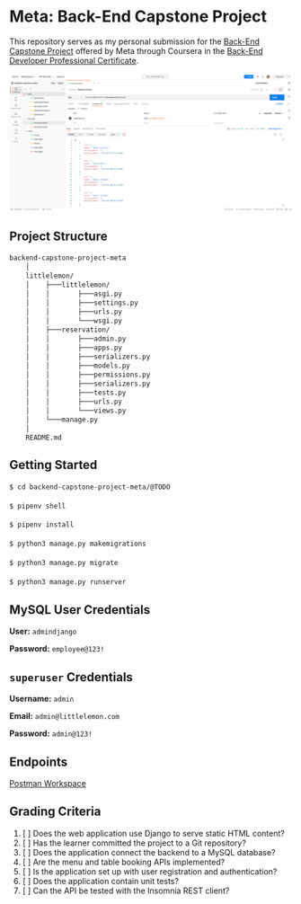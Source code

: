 # Meta: Back-End Capstone Project

This repository serves as my personal submission for the [Back-End Capstone Project](https://www.coursera.org/learn/back-end-developer-capstone?specialization=meta-back-end-developer) offered by Meta through Coursera in the [Back-End Developer Professional Certificate](https://www.coursera.org/professional-certificates/meta-back-end-developer).



![Postman Workspace](./workspace.png)


## Project Structure

```
backend-capstone-project-meta
    │
    littlelemon/
    │    ├───littlelemon/
    │    │       ├───asgi.py
    │    │       ├───settings.py
    │    │       ├───urls.py
    │    │       └───wsgi.py
    │    ├───reservation/
    │    │       ├───admin.py
    │    │       ├───apps.py
    │    │       ├───serializers.py
    │    │       ├───models.py
    │    │       ├───permissions.py
    │    │       ├───serializers.py
    │    │       ├───tests.py
    │    │       ├───urls.py
    │    │       └───views.py
    │    └───manage.py
    │
    README.md
```





## Getting Started

```bash
$ cd backend-capstone-project-meta/@TODO

$ pipenv shell

$ pipenv install

$ python3 manage.py makemigrations 

$ python3 manage.py migrate

$ python3 manage.py runserver
```





## MySQL User Credentials

**User:** `admindjango`

**Password:** `employee@123!`





## `superuser` Credentials

**Username:** `admin`

**Email:** `admin@littlelemon.com`

**Password:** `admin@123!`





## Endpoints

[Postman Workspace](https://www.postman.com/jesusgraterol/workspace/backend-capstone-project)




## Grading Criteria

1. [ ] Does the web application use Django to serve static HTML content?
2. [ ] Has the learner committed the project to a Git repository?
3. [ ] Does the application connect the backend to a MySQL database?
4. [ ] Are the menu and table booking APIs implemented?
5. [ ] Is the application set up with user registration and authentication?
6. [ ] Does the application contain unit tests?
7. [ ] Can the API be tested with the Insomnia REST client?